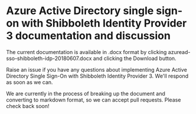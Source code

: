 # Azure Active Directory single sign-on with Shibboleth Identity Provider 3 documentation and discussion
The current documentation is available in .docx format by clicking azuread-sso-shibboleth-idp-20180607.docx and clicking the Download button. 

Raise an issue if you have any questions about implementing Azure Active Directory Single Sign-On with Shibboleth Identity Provider 3. We'll respond as soon as we can. 

We are currently in the process of breaking up the document and converting to markdown format, so we can accept pull requests. Please check back soon!
